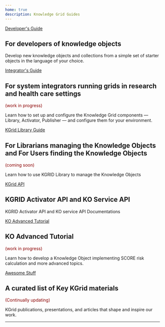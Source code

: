 ```yaml
---
home: true
description: Knowledge Grid Guides
---
```


<div class="features">
  <div class="feature">
    <div class="action hero">
          <a href="developer/" class="nav-link action-button">Developer's Guide</a>
    </div>    
    <h2>For developers of knowledge objects</h2>
    <p>Develop new knowledge objects and collections from a simple set of starter objects in the language of your choice.</p>
  </div>
  <div class="feature">
    <div class="action hero">
        <a href="integrator/" class="nav-link action-button">Integrator's Guide</a>
    </div>    
    <h2>For system integrators running grids in research and health care settings</h2>
    <p style="color: darkred;">(work in progress)</p>
    <p>Learn how to set up and configure the Knowledge Grid components — Library, Activator, Publisher — and configure them for your environment.</p>
  </div>
  <div class="feature">
    <div class="action hero">
        <a href="comingsoon.html" class="nav-link action-button">KGrid Library Guide</a>
    </div>    
    <h2>For Librarians managing the Knowledge Objects and For Users finding the Knowledge Objects</h2>
    <p style="color: darkred;">(coming soon)</p>
    <p>Learn how to use KGRID Library to manage the Knowledge Objects</p>
  </div>
  <div class="feature">
    <div class="action hero">
        <a href="api/" class="nav-link action-button">KGrid API</a>
    </div>    
    <h2>KGRID Activator API and KO Service API</h2>
    <p>KGRID Activator API and KO service API Documentations</p>
  </div>
  <div class="feature">
    <div class="action hero">
      <a href="tutorial/" class="nav-link action-button">KO Advanced Tutorial</a>
    </div>    
    <h2>KO Advanced Tutorial</h2>
    <p style="color: darkred;">(work in progress)</p>
    <p>Learn how to develop a Knowledge Object implementing SCORE risk calculation and more advanced topics.</p>
  </div>
  <div class="feature">
  <div class="action hero">
  <a href="awesome/" class="nav-link action-button">Awesome Stuff</a>
  </div>    
  <h2>A curated list of Key KGrid materials</h2>
  <p style="color: darkred;">(Continually updating)</p>
  <p> KGrid publications, presentations, and articles that shape and inspire our work.</p>
  </div>
</div>

----
